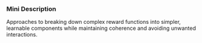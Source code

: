 ### Mini Description

Approaches to breaking down complex reward functions into simpler, learnable components while maintaining coherence and avoiding unwanted interactions.
